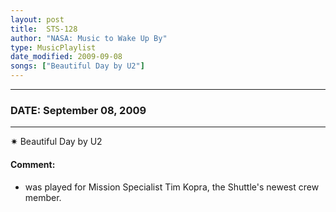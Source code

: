 ```yaml
---
layout: post
title:  STS-128
author: "NASA: Music to Wake Up By"
type: MusicPlaylist
date_modified: 2009-09-08
songs: ["Beautiful Day by U2"]
---
```


----
### DATE: September 08, 2009
----
✷ Beautiful Day by U2

#### Comment:
* was played for Mission Specialist Tim Kopra, the Shuttle's newest crew member.



<br/>
<center>
	<a target="_blank"
	   href="https://twitter.com/intent/tweet?hashtags=Space,NASA,Playlist,NASAWakeupCalls,SpaceProgram&text={{ page.author}}, '{{ page.songs.first }}' {{ page.title }}, {{ page.date | date: '%B %d, %Y' }}. {{ site.url }}{{ page.url }}&via=nasawakeupcalls"><i class="fab fa-twitter" alt="Tweet this page" style="font-size: 1.3em;"></i></a>
	&nbsp; 	<i class="fas fa-user-astronaut" style="font-size: 1.5em;"></i> &nbsp;
    <a type="amzn" search="'Beautiful Day by U2'" category="popular music">
    <i class="fab fa-amazon" style="font-size: 1.3em;"></i></a>
</center>
